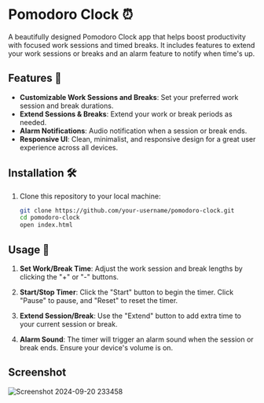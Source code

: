 # Pomodoro Clock ⏰ 

A beautifully designed Pomodoro Clock app that helps boost productivity with focused work sessions and timed breaks. It includes features to extend your work sessions or breaks and an alarm feature to notify when time's up.

## Features 🌟
- **Customizable Work Sessions and Breaks**: Set your preferred work session and break durations.
- **Extend Sessions & Breaks**: Extend your work or break periods as needed.
- **Alarm Notifications**: Audio notification when a session or break ends.
- **Responsive UI**: Clean, minimalist, and responsive design for a great user experience across all devices.

## Installation 🛠️

1. Clone this repository to your local machine:
   ```bash
   git clone https://github.com/your-username/pomodoro-clock.git
   cd pomodoro-clock
   open index.html

## Usage 📖

1. **Set Work/Break Time**: Adjust the work session and break lengths by clicking the "+" or "-" buttons.

2. **Start/Stop Timer**: Click the "Start" button to begin the timer. Click "Pause" to pause, and "Reset" to reset the timer.

3. **Extend Session/Break**: Use the "Extend" button to add extra time to your current session or break.

4. **Alarm Sound**: The timer will trigger an alarm sound when the session or break ends. Ensure your device's volume is on.

## Screenshot

![Screenshot 2024-09-20 233458](https://github.com/user-attachments/assets/f5b7a551-5dca-4287-9f43-179a970b163c)

   

